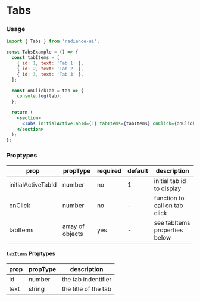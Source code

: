 # Tabs
### Usage

```jsx
import { Tabs } from 'radiance-ui';

const TabsExample = () => {
  const tabItems = [
    { id: 1, text: 'Tab 1' },
    { id: 2, text: 'Tab 2' },
    { id: 3, text: 'Tab 3' },
  ];

  const onClickTab = tab => {
    console.log(tab);
  };

  return (
    <section>
      <Tabs initialActiveTabId={1} tabItems={tabItems} onClick={onClickTab} />
    </section>
  );
};
```

<!-- STORY -->

### Proptypes
| prop                | propType          | required  | default   | description                                                                                                                  
|---------------------|-------------------|-----------|-----------|-------------------------------|
| initialActiveTabId  | number            | no        | 1         | initial tab id to display     |
| onClick             | number            | no        | -         | function to call on tab click |
| tabItems            | array of objects  | yes       | -         | see tabItems properties below |


#### `tabItems` Proptypes
| prop      | propType | description                    |
| --------  | -------- | ------------------------------ |
| id        | number   | the tab indentifier                |
| text      | string   | the title of the tab           |

